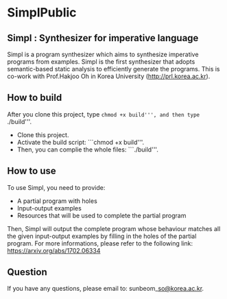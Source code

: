 # SimplPublic

## Simpl : Synthesizer for imperative language
Simpl is a program synthesizer which aims to synthesize imperative programs from examples.
Simpl is the first synthesizer that adopts semantic-based static analysis 
to efficiently generate the programs. This is co-work with 
Prof.Hakjoo Oh in Korea University (http://prl.korea.ac.kr). 

## How to build
After you clone this project, type ```chmod +x build''', and then type ```./build'''.
-   Clone this project.
-   Activate the build script: ```chmod +x build'''.
-   Then, you can complie the whole files: ```./build'''.

## How to use
To use Simpl, you need to provide:
-   A partial program with holes
-   Input-output examples
-   Resources that will be used to complete the partial program

Then, Simpl will output the complete program whose behaviour matches all the given input-output examples
by filling in the holes of the partial program.
For more informations, please refer to the following link:
https://arxiv.org/abs/1702.06334

## Question
If you have any questions, please email to: 
sunbeom\_so@korea.ac.kr. 
